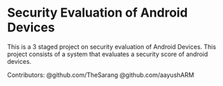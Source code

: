 # Security Evaluation of Android Devices

This is a 3 staged project on security evaluation of Android Devices. This project consists of a system that evaluates a security score of android devices.

Contributors: @github.com/TheSarang @github.com/aayushARM

